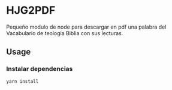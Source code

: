 # HJG2PDF

Pequeño modulo de node para descargar en pdf una palabra del Vacabulario de teologia Biblia con sus lecturas.

## Usage

### Instalar dependencias

```bashscript
yarn install
```
